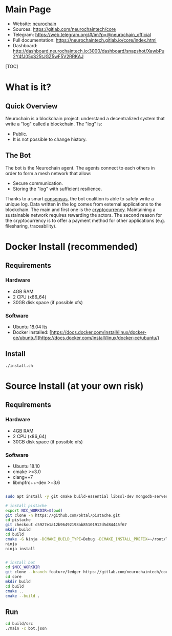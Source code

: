 # Main Page

* Website: [neurochain](https://www.neurochaintech.io) 
* Sources: https://gitlab.com/neurochaintech/core
* Telegram:  https://web.telegram.org/#/im?p=@neurochain_official
* Full documentation: https://neurochaintech.gitlab.io/core/index.html
* Dashboard: http://dashboard.neurochaintech.io:3000/dashboard/snapshot/XawbPu2Y4fJ05xS25tJGZ5wF5V2RRKAJ

[TOC]

# What is it?

## Quick Overview

Neurochain is a blockchain project: understand a decentralized system that write a "log" called a blockchain. 
The "log" is:
* Public.
* It is not possible to change history.


## The Bot

The bot is the Neurochain agent. The agents connect to each others in order to form a mesh network that allow: 
* Secure communication.
* Storing the "log" with sufficient resilience. 

Thanks to a smart [consensus](https://github.com/neurochain/WhitePaper), the bot coalition is able to safely write a unique log. Data written in the log comes 
from external applications to the blockchain. The main and first one is the [cryptocurrency](https://en.wikipedia.org/wiki/Cryptocurrency). Maintaining a 
sustainable network requires rewarding the actors. The second reason for the cryptocurrency is to offer a payment method for other 
applications (e.g. filesharing, traceability).


# Docker Install (recommended)

## Requirements

### Hardware

* 4GB RAM
* 2 CPU (x86_64)
* 30GB disk space (if possible xfs)

### Software

* Ubuntu 18.04 lts
* Docker installed: [https://docs.docker.com/install/linux/docker-ce/ubuntu/](https://docs.docker.com/install/linux/docker-ce/ubuntu/)


## Install

```
./install.sh
```


# Source Install (at your own risk)

## Requirements

### Hardware

* 4GB RAM
* 2 CPU (x86_64)
* 30GB disk space (if possible xfs)

### Software

* Ubuntu 18.10
* cmake >=3.0
* clang++7
* libmpfrc++-dev >=3.6


```bash

sudo apt install -y git cmake build-essential libssl-dev mongodb-server libmpfrc++-dev

# install pistache
export NCC_WORKDIR=$(pwd)
git clone -n https://github.com/oktal/pistache.git
cd pistache
git checkout c5927e1a12b96492198ab85101912d5d84445f67
mkdir build
cd build
cmake -G Ninja -DCMAKE_BUILD_TYPE=Debug -DCMAKE_INSTALL_PREFIX=~/root/lib/cmake/pistache ..
ninja 
ninja install 


# install bot
cd $NCC_WORKDIR
git clone --branch feature/ledger https://gitlab.com/neurochaintech/core.git
cd core
mkdir build
cd build
cmake ..
cmake --build .
```

## Run 

```bash
cd build/src
./main -c bot.json
```
